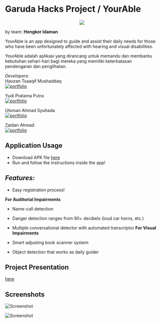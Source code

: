 # **Garuda Hacks Project / YourAble**

<p align="center">
  <img src="https://github.com/user-attachments/assets/5e208dc0-dd08-49d9-a742-8b6c98234120" />
</p>

by team: **Hengker Idaman**  

YourAble is an app designed to guide and assist their daily needs for those who have been unfortunately affected with hearing and visual disabilities.

YourAble adalah aplikasi yang dirancang untuk memandu dan membantu kebutuhan sehari-hari bagi mereka yang memiliki keterbatasan pendengaran dan penglihatan.


_Developers:_  
Hauzan Tsaaqif Mushaddaq  
[![portfolio](https://img.shields.io/badge/GitHub-100000?style=for-the-badge&logo=github&logoColor=white)](https://github.com/HauzanTsaaqif)  

Yudi Pratama Putra  
[![portfolio](https://img.shields.io/badge/GitHub-100000?style=for-the-badge&logo=github&logoColor=white)](https://github.com/Yud1Pp)  

Utsman Ahmad Syuhada  
[![portfolio](https://img.shields.io/badge/GitHub-100000?style=for-the-badge&logo=github&logoColor=white)](https://github.com/dzutsuf)  

Zaidan Ahmad  
[![portfolio](https://img.shields.io/badge/GitHub-100000?style=for-the-badge&logo=github&logoColor=white)](https://github.com/FactSwift)  



## Application Usage
- Download APK file [here]()  
- Run and follow the instructions inside the app!

_Features:_  
- 
- Easy registration process!

**For Auditorial Impairments**
- Name-call detection 
- Danger detection ranges from 90+ decibels (loud car horns, etc.)
- Multiple conversational detector with automated transcriptor
**For Visual Impairments**

- Smart adjusting book scanner system
- Object detection that works as daily guider

## Project Presentation
[here](https://devpost.com/software/yourable)

## Screenshots
![Screenshot]()

![Screenshot]()
